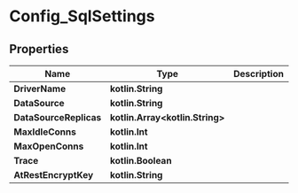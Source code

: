
# Config_SqlSettings

## Properties
Name | Type | Description | Notes
------------ | ------------- | ------------- | -------------
**DriverName** | **kotlin.String** |  |  [optional]
**DataSource** | **kotlin.String** |  |  [optional]
**DataSourceReplicas** | **kotlin.Array&lt;kotlin.String&gt;** |  |  [optional]
**MaxIdleConns** | **kotlin.Int** |  |  [optional]
**MaxOpenConns** | **kotlin.Int** |  |  [optional]
**Trace** | **kotlin.Boolean** |  |  [optional]
**AtRestEncryptKey** | **kotlin.String** |  |  [optional]




